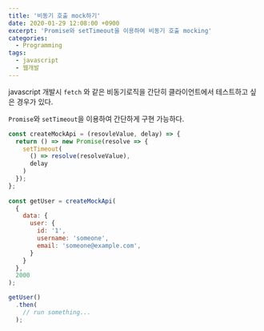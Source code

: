 ```yaml
---
title: '비동기 호출 mock하기'
date: 2020-01-29 12:08:00 +0900
excerpt: 'Promise와 setTimeout을 이용하여 비동기 호출 mocking'
categories:
  - Programming
tags:
  - javascript
  - 웹개발
---
```


javascript 개발시 `fetch` 와 같은 비동기로직을 간단히 클라이언트에서 테스트하고 싶은 경우가 있다.

`Promise`와 `setTimeout`을 이용하여 간단하게 구현 가능하다.

```javascript
const createMockApi = (resovleValue, delay) => {
  return () => new Promise(resolve => {
    setTimeout(
      () => resolve(resolveValue),
      delay
    )
  });
};
  
const getUser = createMockApi(
  {
    data: {
      user: {
        id: '1',
        username: 'someone',
        email: 'someone@example.com',
      }
    }
  },
  2000
);

getUser()
  .then(
    // run something...
  );
```

